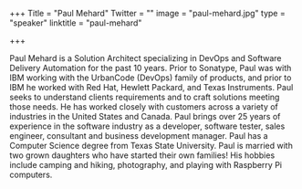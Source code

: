+++
Title = "Paul Mehard"
Twitter = ""
image = "paul-mehard.jpg"
type = "speaker"
linktitle = "paul-mehard"

+++

Paul Mehard is a Solution Architect specializing in DevOps and Software Delivery Automation for the past 10 years.  Prior to Sonatype, Paul was with IBM working with the UrbanCode (DevOps) family of products, and prior to IBM he worked with Red Hat, Hewlett Packard, and Texas Instruments. Paul seeks to understand clients requirements and to craft solutions meeting those needs. He has  worked closely with customers across a variety of industries in the United States and Canada. Paul brings over 25 years of experience in the software industry as a developer, software tester, sales engineer, consultant and business development manager. Paul has a Computer Science degree from Texas State University. Paul is married with two grown daughters who have started their own families! His hobbies include camping and hiking, photography, and playing with Raspberry Pi computers.
